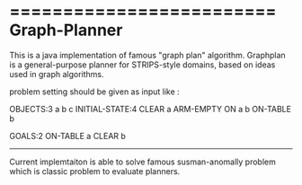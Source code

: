 =========================
Graph-Planner
====================

This is a java implementation of famous "graph plan" algorithm. Graphplan is a general-purpose planner
for STRIPS-style domains, based on ideas used in graph algorithms.

problem setting should be given as input like :


OBJECTS:3
a
b
c
INITIAL-STATE:4
CLEAR
a
ARM-EMPTY
ON
a
b
ON-TABLE
b


GOALS:2
ON-TABLE
a
CLEAR
b
***************
Current implemtaiton is able to solve famous susman-anomally problem which
is classic problem to evaluate planners. 
